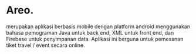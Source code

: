 # Areo.
merupakan aplikasi berbasis mobile dengan platform  android menggunakan bahasa pemograman Java untuk back end, XML untuk front end, dan Firebase untuk penyimpanan data. Aplikasi ini berguna untuk pemesanan tiket travel / event secara online.
